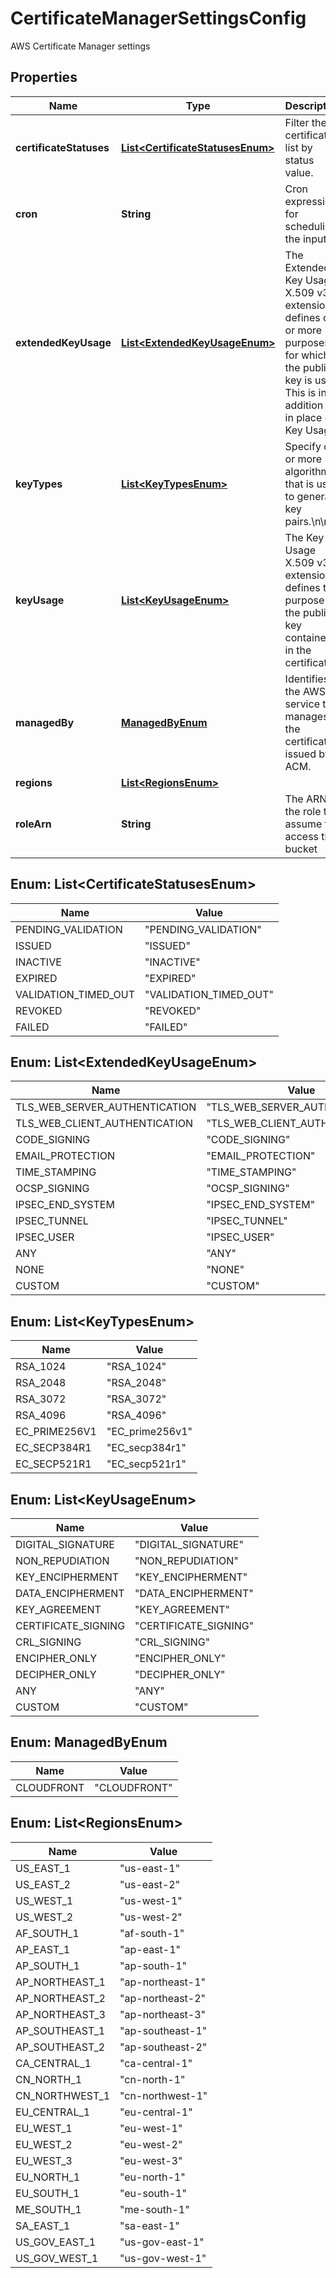 

# CertificateManagerSettingsConfig

AWS Certificate Manager settings

## Properties

| Name | Type | Description | Notes |
|------------ | ------------- | ------------- | -------------|
|**certificateStatuses** | [**List&lt;CertificateStatusesEnum&gt;**](#List&lt;CertificateStatusesEnum&gt;) | Filter the certificate list by status value. |  [optional] |
|**cron** | **String** | Cron expression for scheduling the input |  [optional] |
|**extendedKeyUsage** | [**List&lt;ExtendedKeyUsageEnum&gt;**](#List&lt;ExtendedKeyUsageEnum&gt;) | The Extended Key Usage X.509 v3 extension defines one or more purposes for which the public key is used. This is in addition or in place of Key Usage. |  [optional] |
|**keyTypes** | [**List&lt;KeyTypesEnum&gt;**](#List&lt;KeyTypesEnum&gt;) | Specify one or more algorithms that is used to generate key pairs.\\n\\n |  [optional] |
|**keyUsage** | [**List&lt;KeyUsageEnum&gt;**](#List&lt;KeyUsageEnum&gt;) | The Key Usage X.509 v3 extension defines the purpose of the public key contained in the certificate. |  [optional] |
|**managedBy** | [**ManagedByEnum**](#ManagedByEnum) | Identifies the AWS service that manages the certificate issued by ACM. |  [optional] |
|**regions** | [**List&lt;RegionsEnum&gt;**](#List&lt;RegionsEnum&gt;) |  |  [optional] |
|**roleArn** | **String** | The ARN of the role to assume to access the bucket |  [optional] |



## Enum: List&lt;CertificateStatusesEnum&gt;

| Name | Value |
|---- | -----|
| PENDING_VALIDATION | &quot;PENDING_VALIDATION&quot; |
| ISSUED | &quot;ISSUED&quot; |
| INACTIVE | &quot;INACTIVE&quot; |
| EXPIRED | &quot;EXPIRED&quot; |
| VALIDATION_TIMED_OUT | &quot;VALIDATION_TIMED_OUT&quot; |
| REVOKED | &quot;REVOKED&quot; |
| FAILED | &quot;FAILED&quot; |



## Enum: List&lt;ExtendedKeyUsageEnum&gt;

| Name | Value |
|---- | -----|
| TLS_WEB_SERVER_AUTHENTICATION | &quot;TLS_WEB_SERVER_AUTHENTICATION&quot; |
| TLS_WEB_CLIENT_AUTHENTICATION | &quot;TLS_WEB_CLIENT_AUTHENTICATION&quot; |
| CODE_SIGNING | &quot;CODE_SIGNING&quot; |
| EMAIL_PROTECTION | &quot;EMAIL_PROTECTION&quot; |
| TIME_STAMPING | &quot;TIME_STAMPING&quot; |
| OCSP_SIGNING | &quot;OCSP_SIGNING&quot; |
| IPSEC_END_SYSTEM | &quot;IPSEC_END_SYSTEM&quot; |
| IPSEC_TUNNEL | &quot;IPSEC_TUNNEL&quot; |
| IPSEC_USER | &quot;IPSEC_USER&quot; |
| ANY | &quot;ANY&quot; |
| NONE | &quot;NONE&quot; |
| CUSTOM | &quot;CUSTOM&quot; |



## Enum: List&lt;KeyTypesEnum&gt;

| Name | Value |
|---- | -----|
| RSA_1024 | &quot;RSA_1024&quot; |
| RSA_2048 | &quot;RSA_2048&quot; |
| RSA_3072 | &quot;RSA_3072&quot; |
| RSA_4096 | &quot;RSA_4096&quot; |
| EC_PRIME256V1 | &quot;EC_prime256v1&quot; |
| EC_SECP384R1 | &quot;EC_secp384r1&quot; |
| EC_SECP521R1 | &quot;EC_secp521r1&quot; |



## Enum: List&lt;KeyUsageEnum&gt;

| Name | Value |
|---- | -----|
| DIGITAL_SIGNATURE | &quot;DIGITAL_SIGNATURE&quot; |
| NON_REPUDIATION | &quot;NON_REPUDIATION&quot; |
| KEY_ENCIPHERMENT | &quot;KEY_ENCIPHERMENT&quot; |
| DATA_ENCIPHERMENT | &quot;DATA_ENCIPHERMENT&quot; |
| KEY_AGREEMENT | &quot;KEY_AGREEMENT&quot; |
| CERTIFICATE_SIGNING | &quot;CERTIFICATE_SIGNING&quot; |
| CRL_SIGNING | &quot;CRL_SIGNING&quot; |
| ENCIPHER_ONLY | &quot;ENCIPHER_ONLY&quot; |
| DECIPHER_ONLY | &quot;DECIPHER_ONLY&quot; |
| ANY | &quot;ANY&quot; |
| CUSTOM | &quot;CUSTOM&quot; |



## Enum: ManagedByEnum

| Name | Value |
|---- | -----|
| CLOUDFRONT | &quot;CLOUDFRONT&quot; |



## Enum: List&lt;RegionsEnum&gt;

| Name | Value |
|---- | -----|
| US_EAST_1 | &quot;us-east-1&quot; |
| US_EAST_2 | &quot;us-east-2&quot; |
| US_WEST_1 | &quot;us-west-1&quot; |
| US_WEST_2 | &quot;us-west-2&quot; |
| AF_SOUTH_1 | &quot;af-south-1&quot; |
| AP_EAST_1 | &quot;ap-east-1&quot; |
| AP_SOUTH_1 | &quot;ap-south-1&quot; |
| AP_NORTHEAST_1 | &quot;ap-northeast-1&quot; |
| AP_NORTHEAST_2 | &quot;ap-northeast-2&quot; |
| AP_NORTHEAST_3 | &quot;ap-northeast-3&quot; |
| AP_SOUTHEAST_1 | &quot;ap-southeast-1&quot; |
| AP_SOUTHEAST_2 | &quot;ap-southeast-2&quot; |
| CA_CENTRAL_1 | &quot;ca-central-1&quot; |
| CN_NORTH_1 | &quot;cn-north-1&quot; |
| CN_NORTHWEST_1 | &quot;cn-northwest-1&quot; |
| EU_CENTRAL_1 | &quot;eu-central-1&quot; |
| EU_WEST_1 | &quot;eu-west-1&quot; |
| EU_WEST_2 | &quot;eu-west-2&quot; |
| EU_WEST_3 | &quot;eu-west-3&quot; |
| EU_NORTH_1 | &quot;eu-north-1&quot; |
| EU_SOUTH_1 | &quot;eu-south-1&quot; |
| ME_SOUTH_1 | &quot;me-south-1&quot; |
| SA_EAST_1 | &quot;sa-east-1&quot; |
| US_GOV_EAST_1 | &quot;us-gov-east-1&quot; |
| US_GOV_WEST_1 | &quot;us-gov-west-1&quot; |



